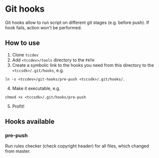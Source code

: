 # Git hooks

Git hooks allow to run script on different git stages (e.g. before push).
If hook fails, action won't be performed.

## How to use
1. Clone `tccdev`
2. Add `<tccdev>/tools` directory to the `PATH`
3. Create a symbolic link to the hooks you need from this directory to the
`<tccsdk>/.git/hooks`, e.g.
```
ln -s <tccdev>/git-hooks/pre-push <tccsdk>/.git/hooks/.
```
4. Make it executable, e.g.
```
chmod +x <tccsdk>/.git/hooks/pre-push
```
5. Profit!

## Hooks available
### pre-push
Run rules checker (check copyright header) for all files, which changed from master.
